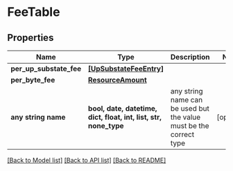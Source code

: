 # FeeTable


## Properties
Name | Type | Description | Notes
------------ | ------------- | ------------- | -------------
**per_up_substate_fee** | [**[UpSubstateFeeEntry]**](UpSubstateFeeEntry.md) |  | 
**per_byte_fee** | [**ResourceAmount**](ResourceAmount.md) |  | 
**any string name** | **bool, date, datetime, dict, float, int, list, str, none_type** | any string name can be used but the value must be the correct type | [optional]

[[Back to Model list]](../README.md#documentation-for-models) [[Back to API list]](../README.md#documentation-for-api-endpoints) [[Back to README]](../README.md)


